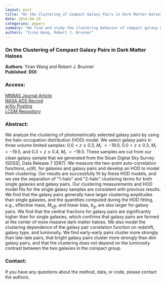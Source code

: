 ```yaml
---
layout: post
title: "On the Clustering of Compact Galaxy Pairs in Dark Matter Haloes"
date: 2014-04-29
categories: papers
summary: "We find and study the clustering behavior of compact galaxy groups in the SDSS DR7."
authors: "Yiran Wang, Robert J. Brunner"
---
```


### On the Clustering of Compact Galaxy Pairs in Dark Matter Haloes
 
**Authors**: Yiran Wang and Robert J. Brunner  
**Published**: 
**DOI**: 

### Access:

[MNRAS Journal Article]()  
[NASA ADS Record]()  
[arXiv Posting]()  
[LCDM Repository](/static/papers/sdssdr7-groups.pdf)

### Abstract:

We analyze the clustering of photometrically selected galaxy pairs by
using the halo-occupation distribution (HOD) model. We select galaxy
pairs in three volume limited samples: $0.0 < z \leq 0.3$, $M_{r}\ <
-19.0$, $0.0 < z \leq 0.3$, $M_{r}\ < -19.5$, and $0.3 < z \leq 0.4$,
$M_{r}\ < -19.5$. These samples are cut from our clean galaxy sample
that we generated from the Sloan Digital Sky Survey (SDSS), Data Release
7 (DR7). We measure the two-point auto-correlation functions,
$\omega(\theta)$, for galaxies and galaxy pairs and develop an HOD to
model their clustering. Our results are successfully fit by these HOD
models, and we see the separation of "1-halo" and "2-halo" clustering
terms for both single galaxies and galaxy pairs. Our clustering
measurements and HOD model fits for the single galaxy samples are
consistent with previous results. We find that the galaxy pairs
generally have larger clustering amplitudes than single galaxies, and
the quantities computed during the HOD fitting, e.g., effective mass,
$M_{eff}$, and linear bias, $b_{g}$, are also larger for galaxy pairs.
We find that the central fractions for galaxy pairs are significantly
higher than for single galaxies, which confirms that galaxy pairs are
formed at the center of more massive dark matter haloes. We also model
the clustering dependence of the galaxy pair correlation function on
redshift, galaxy type, and luminosity. We find early-early pairs cluster
more strongly than late-late pairs, that bright galaxy pairs cluster
more strongly than dim galaxy pairs, and that the clustering does not
depend on the luminosity contrast between the two galaxies in the
compact group.

### Contact:

If you have any questions about the method, data, or code, please contact
the authors.
